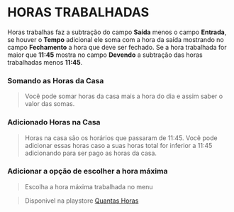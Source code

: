 # HORAS TRABALHADAS

Horas trabalhas faz a subtração do campo **Saída** menos o campo **Entrada**, se houver o **Tempo** adicional ele soma com a hora da saída mostrando no campo **Fechamento** a hora que deve ser fechado.
Se a hora trabalhada for maior que **11:45** mostra no campo **Devendo** a subtração das horas trabalhadas menos **11:45**.

### Somando as Horas da Casa
> Você pode somar horas da casa mais a hora do dia e assim saber o valor das somas.

### Adicionado **Horas na Casa**
> Horas na casa são os horários que passaram de 11:45. Você pode adicionar essas horas caso a suas horas total for inferior a 11:45 adicionando para ser pago as horas da casa.

### Adicionar a opção de escolher a hora máxima ###
> Escolha a hora máxima trabalhada no menu

>Disponivel na playstore [Quantas Horas](https://play.google.com/store/apps/details?id=br.com.android.elderbr.quantashoras)